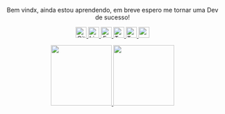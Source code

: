 <p align="center">
Bem vindx, ainda estou aprendendo, em breve espero me tornar uma Dev de sucesso!
<p align="center">
  <a href= "https://github.com/Milafreire/">
    <img width="25px" alt="GitHub" src="https://image.flaticon.com/icons/png/512/37/37819.png"/>
  </a>
    <a href= "https://www.linkedin.com/in/camilabsfreire/">
    <img width="25px" alt="LinkedIn" src="https://image.flaticon.com/icons/png/512/1384/1384046.png"/>
  </a>
    <a href="mailto:camilabsfreire@gmail.com">
    <img width="25px" alt="E-mail" src="https://image.flaticon.com/icons/png/512/683/683155.png"/>
  </a>
  <a href= "https://twitter.com/camissfreire">
    <img width="25px" alt="Twitter" src="https://image.flaticon.com/icons/png/512/733/733635.png"/>
  </a>
     <a href="https://www.twitch.tv/camilabsf">
    <img width="25px" alt="Twitch TV" src="https://image.flaticon.com/icons/png/512/2111/2111727.png"/>
  </a>
  <a href="https://discord.gg/VK4k3Br">
  <img width="25px" src="https://image.flaticon.com/icons/png/512/2111/2111363.png"/>
</a></p>
<div>
<p align="center">
  <a href="https://github.com/MilaFreire>
  <img height="140em" src="https://github-readme-stats.vercel.app/api?username=MilaFreire&show_icons=true&theme=buefy&include_all_commits=true&count_private=true"/>
  <img height="140em" src="https://github-readme-stats.vercel.app/api/top-langs/?username=MilaFreire&layout=compact&langs_count=7&theme=buefy"/>
<img align="top" width="140" src="https://media.giphy.com/media/FNBvO1cg4G2DkZE3fa/giphy.gif"></a>
</p>
</div>


